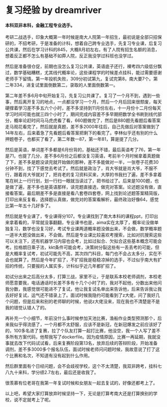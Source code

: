 # 复习经验 by dreamriver

#### 本科双非本科，金融工程专业选手。
​        考研二战选手，印象大概第一年时候是南大人院第一年招生，最初说是全部只招保研的，不招考研，于是准备的计科，想着自己跨专业选手，先复习专业课，后复习公共课，然后在学习计科的845，大概8月初左右，有了人院有招生名额的消息，想着反正都不怎么有基础不如莽人院，反正我没学过科班也没学过。
​        

​        然后是准备很仓促，前期也没怎么复习公共课，英语底子还行，裸考四六级低分飘过，数学基础糟糕，尤其线代概率论，这些课程学的时候差点挂科，能过需要感谢老师手下留情。第一年投机失败，309分初试第九，复试完第8，南大要7个。第二年334，进复试里面倒数第二，录取的人里面倒数第一。

​        第二年差不多6月中旬开始复习，先复习公共课了。复习了一个月不到，遇到一些事，然后离开复习的地点，一点都没学习一个月，然后一个月后回来很颓废，每天硬撑着学习差不多五六个小时，差不多坚持到11月份左右，十一月份十二月份每天学习时间可能也就三四个小时了，期间完成内容差不多早期把数学全书刷到线代部分，概率论赶时间马马虎虎看了看，660题做完了，然后是880题先看题后看答案走马观花看完了，然后就是真题，差不多2000年往后，自己先做后对答案做到了14年左右，后来着急了先看题后看答案把剩下的看完了。李林似乎还有别的什么押题卷子，也都买了看了，第二年数一87，第一年81，算是提了几分。

​        然后是英语，单词差不多都是6月份背的，基础还不错，最后英语考了76，第一年是71，也提了几分，差不多6月份之后都没复习英语，考前半个月时候拿着真题做了下，差不多是题没读完就开始做的那种，差不多能做对一半，一张卷子花费30分钟不到，找了下感觉去考试了。然后就是政治了，肖大爷就是肖大爷，不服不行，跟着肖大爷就对了，把肖老的复习资料买来，大厚的书我扫了遍，差不多拿着笔在树上一行行划，划一行扫一眼就当读过了，把书给过了。后来是1000题，也是做了遍，差不多也是英语那样，读完题直接选，做完对答案。论述题没有做，直接看答案。最后期差不多是直接是看八套卷四套卷，网上找到论述题答案精简版，打印出来反复看，选择题认真做，做完对的答案看解析，最终政治好像64，感觉比第一年五十几好多了。


​        然后就是专业课了，专业课得分107。专业课找到了南大本科的课程ppt，打印出来拿着看的，平常就没事翻翻，专业课书也是，aima实在太厚了，概率论没做单独复习，数学也没复习好，考试专业课两道概率题没做出来，不会做，数学概率题一道半大题没做出来，不会做。然后是专业课比较喜欢考搜索，比如对抗搜索这些可以关注下，还有机器学习内容也会考，比如过拟合、欠拟合这些基本概念可能会考。拉格朗日乘子法，kkt条件可能会考，决策树分裂这些有一丢丢考的可能，但是大概率复试考，初试可能先不高，其次四门科目，每门也不会占太多分，实在不会也就算了。然后是今年扩招了，不扩招我是稳稳凉掉的选手，不过似乎南大有扩招的传统，只要报的人属实多，计科似乎近几年都扩招了。
​        

​        初试分出来之后高分太多，打算三战，家里不让，于是联系本校老师调剂，本校老师愿意要我，电话通话时长差不多有十几个小时了的，我对不起他，分数出来他问我分数，我感觉很可能进不了复试，他让我复试名单出来告诉他，后来告诉我让我去好好复试，运气还不错录上了。面试时候我隐约可能看到了z大佬，问了我好几个问题，但是后来和别的老师聊的时候，他说z大佬没来，现在我也不清楚是不是我的错觉认错人了的。
​        

​        再补充一个小细节，年前没什么事时候参加天池比赛，渔船作业类型预测那个，后来我似乎得流感了，一个月都不太舒服，应该不是新冠，在新冠爆发之前应该好了的，100多名进了复赛，拉了个队友打算一起打比赛，他没空，我一个人写了差不多所有方案代码，他帮我写了dockerfile。因为疫情原因，比赛一再延期，我就没事就去改下代码试试看，后来复赛阶段第13名，放弃后续的答辩阶段，开始准备调剂，差不多3000多个报名队伍，面试时候老师问问题时候，我故意说了打了这个比赛和名次，不知道有没有起到什么作用。
​        

​        然后群里面有个日经问题，会不会歧视学校，这个不太清楚，我双非跨考，挂科七八九十来科，学分绩2.7左右，最后还是收我了。
​        

​        很羡慕有位老哥在我第一年复试时候和女朋友一起去复试的，好像还都考上了。
​        

​        以上吧，希望大家打算放弃时候坚持一下，无论是打算考南大还是打算换别的学校，说不定就考上了呢。